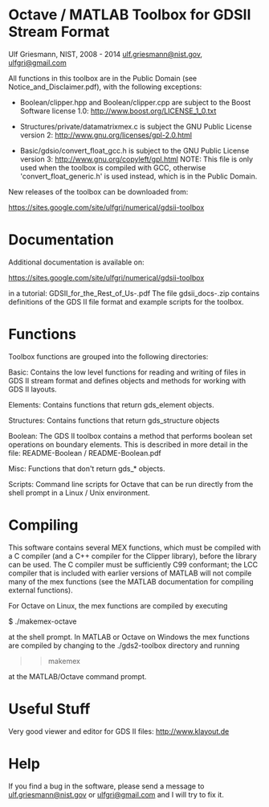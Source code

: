 
Octave / MATLAB Toolbox for GDSII Stream Format
===============================================

Ulf Griesmann, NIST, 2008 - 2014 
ulf.griesmann@nist.gov, ulfgri@gmail.com


All functions in this toolbox are in the Public Domain (see 
Notice_and_Disclaimer.pdf), with the following exceptions:

- Boolean/clipper.hpp and Boolean/clipper.cpp are subject to the
  Boost Software license 1.0: http://www.boost.org/LICENSE_1_0.txt

- Structures/private/datamatrixmex.c is subject the GNU Public
  License version 2: http://www.gnu.org/licenses/gpl-2.0.html

- Basic/gdsio/convert_float_gcc.h is subject to the GNU Public
  License version 3: http://www.gnu.org/copyleft/gpl.html
  NOTE: This file is only used when the toolbox is compiled with
  GCC, otherwise 'convert_float_generic.h' is used instead, which
  is in the Public Domain.


New releases of the toolbox can be downloaded from:

https://sites.google.com/site/ulfgri/numerical/gdsii-toolbox


Documentation
=============
Additional documentation is available on:

https://sites.google.com/site/ulfgri/numerical/gdsii-toolbox

in a tutorial: GDSII_for_the_Rest_of_Us-<date>.pdf
The file gdsii_docs-<nn>.zip contains definitions of the GDS II file
format and example scripts for the toolbox. 


Functions
=========
Toolbox functions are grouped into the following directories:

Basic:
    Contains the low level functions for reading and writing
    of files in GDS II stream format and defines objects and
    methods for working with GDS II layouts.

Elements:
    Contains functions that return gds_element objects.

Structures:
    Contains functions that return gds_structure objects

Boolean: 
    The GDS II toolbox contains a method that performs boolean
    set operations on boundary elements. This is described in more
    detail in the file: README-Boolean / README-Boolean.pdf

Misc:
    Functions that don't return gds_* objects.
    
Scripts:
    Command line scripts for Octave that can be run directly
    from the shell prompt in a Linux / Unix environment.


Compiling
=========
This software contains several MEX functions, which must be 
compiled with a C compiler (and a C++ compiler for the Clipper
library), before the library can be used. The C compiler must be
sufficiently C99 conformant; the LCC compiler that is included with
earlier versions of MATLAB will not compile many of the mex functions
(see the MATLAB documentation for compiling external functions).

For Octave on Linux, the mex functions are compiled by executing 

$ ./makemex-octave

at the shell prompt. In MATLAB or Octave on Windows the mex functions are 
compiled by changing to the ./gds2-toolbox directory and running

>> makemex

at the MATLAB/Octave command prompt. 


Useful Stuff
============
Very good viewer and editor for GDS II files: http://www.klayout.de


Help
====
If you find a bug in the software, please send a message to 
ulf.griesmann@nist.gov or ulfgri@gmail.com and I will try to fix it.
